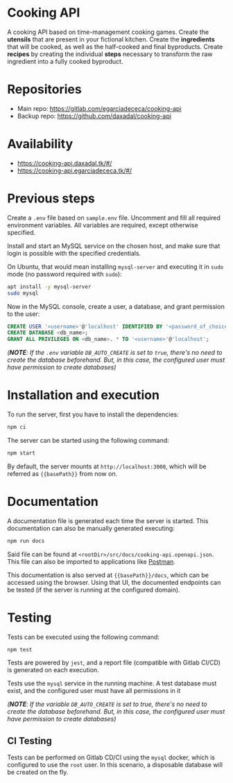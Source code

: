 # Cooking API

A cooking API based on time-management cooking games.
Create the **utensils** that are present in your fictional kitchen.
Create the **ingredients** that will be cooked, as well as the half-cooked and final byproducts.
Create **recipes** by creating the individual **steps** necessary to transform the raw ingredient into a fully cooked byproduct.

# Repositories

- Main repo: https://gitlab.com/egarciadececa/cooking-api
- Backup repo: https://github.com/daxadal/cooking-api

# Availability

- https://cooking-api.daxadal.tk/#/
- https://cooking-api.egarciadececa.tk/#/

# Previous steps

Create a `.env` file based on `sample.env` file.
Uncomment and fill all required environment variables.
All variables are required, except otherwise specified.

Install and start an MySQL service on the chosen host, and make sure that login is possible with the specified credentials.

On Ubuntu, that would mean installing `mysql-server` and executing it in `sudo` mode (no password required with `sudo`):

```sh
apt install -y mysql-server
sudo mysql
```

Now in the MySQL console, create a user, a database, and grant permission to the user:

```sql
CREATE USER '<username>'@'localhost' IDENTIFIED BY '<password_of_choice>';
CREATE DATABASE <db_name>;
GRANT ALL PRIVILEGES ON <db_name>. * TO '<username>'@'localhost';
```

_(**NOTE**: If the `.env` variable `DB_AUTO_CREATE` is set to `true`, there's no need to create the database beforehand.
But, in this case, the configured user must have permission to create databases)_

# Installation and execution

To run the server, first you have to install the dependencies:

```bash
npm ci
```

The server can be started using the following command:

```bash
npm start
```

By default, the server mounts at `http://localhost:3000`, which will be referred as `{{basePath}}` from now on.

# Documentation

A documentation file is generated each time the server is started.
This documentation can also be manually generated executing:

```bash
npm run docs
```

Said file can be found at `<rootDir>/src/docs/cooking-api.openapi.json`.
This file can also be imported to applications like [Postman](https://www.postman.com/downloads/).

This documentation is also served at `{{basePath}}/docs`, which can be accessed using the browser.
Using that UI, the documented endpoints can be tested (if the server is running at the configured domain).

# Testing

Tests can be executed using the following command:

```bash
npm test
```

Tests are powered by `jest`, and a report file (compatible with Gitlab CI/CD) is generated on each execution.

Tests use the `mysql` service in the running machine.
A test database must exist, and the configured user must have all permissions in it

_(**NOTE**: If the variable `DB_AUTO_CREATE` is set to true, there's no need to create the database beforehand.
But, in this case, the configured user must have permission to create databases)_

## CI Testing

Tests can be performed on Gitlab CD/CI using the `mysql` docker, which is configured to use the `root` user.
In this scenario, a disposable database will be created on the fly.
